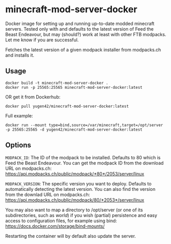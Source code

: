 # minecraft-mod-server-docker
Docker image for setting up and running up-to-date modded minecraft servers. Tested only with and defaults to the latest version of Feed the Beast Endeavour, but may (should?) work at least with other FTB modpacks. Let me know if you are successful. 

Fetches the latest version of a given modpack installer from modpacks.ch and installs it.

## Usage
```
docker build -t minecraft-mod-server-docker .
docker run -p 25565:25565 minecraft-mod-server-docker:latest
```
OR get it from Dockerhub:
```
docker pull yugen42/minecraft-mod-server-docker:latest
```
Full example:
```
docker run --mount type=bind,source=/var/minecraft,target=/opt/server -p 25565:25565 -d yugen42/minecraft-mod-server-docker:latest
```

## Options
`MODPACK_ID`: The ID of the modpack to be installed. Defaults to 80 which is Feed the Beast Endeavour. You can get the modpack ID from the download URL on modpacks.ch: https://api.modpacks.ch/public/modpack/*80*/2053/server/linux

`MODPACK_VERSION`: The specific version you want to deploy. Defaults to automatically detecting the latest version. You can also find the version from the downlad URL on modpacks.ch: https://api.modpacks.ch/public/modpack/80/*2053*/server/linux

You may also want to map a directory to /opt/server (or one of its subdirectories, such as _world_) if you wish (partial) persistence and easy access to configuration files, for example using bind:
https://docs.docker.com/storage/bind-mounts/

Restarting the container will by default also update the server.
